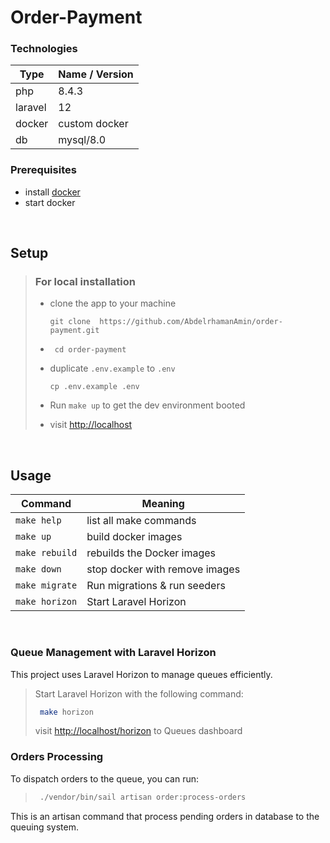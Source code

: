 # Order-Payment

### Technologies

| Type    | Name / Version |
| ------- | -------------- |
| php     | 8.4.3          |
| laravel | 12             |
| docker  | custom docker  |
| db      | mysql/8.0      |

### Prerequisites

- install [docker](https://docs.docker.com/engine/install/)
- start docker

<br>

## Setup

> ### For local installation
>
>- clone the app to your machine
>
>    ```shell
>    git clone  https://github.com/AbdelrhamanAmin/order-payment.git
>    ```
>
>- ```shell
>    cd order-payment
>   ```
>
>- duplicate `.env.example` to `.env`
>
>    ```shell
>    cp .env.example .env
>    ```
>
>- Run `make up` to get the dev environment booted
>- visit <http://localhost>
>

<br>

## Usage

| Command              | Meaning                                  |
| -------------------- | ---------------------------------------- |
| `make help`          | list all make commands                   |
| `make up`            | build docker images                      |
| `make rebuild`       | rebuilds the Docker images               |
| `make down`          | stop docker with remove images           |
| `make migrate`       | Run migrations & run seeders             |
| `make horizon`       | Start Laravel Horizon                    |



<br>

### Queue Management with Laravel Horizon
This project uses Laravel Horizon to manage queues efficiently.

> Start Laravel Horizon with the following command:
>   ```sh
>    make horizon
>   ```
>  visit <http://localhost/horizon> to Queues dashboard

### Orders Processing
To dispatch orders to the queue, you can run:

>   ```sh
>    ./vendor/bin/sail artisan order:process-orders
>   ```

This is an artisan command that process pending orders in database to the queuing system.
